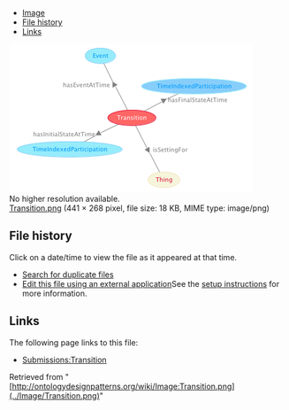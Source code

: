 * [Image](../Image/Transition.png#file)
* [File history](../Image/Transition.png#filehistory)
* [Links](../Image/Transition.png#filelinks)

[![Image:Transition.png](../images/7/7a/Transition.png)](../images/7/7a/Transition.png)  
No higher resolution available.  
[Transition.png](../images/7/7a/Transition.png)‎ (441 × 268 pixel, file size: 18 KB, MIME type: image/png)

## File history

Click on a date/time to view the file as it appeared at that time.



  
* [Search for duplicate files](http://ontologydesignpatterns.org/wiki/Special:FileDuplicateSearch/Transition.png "Special:FileDuplicateSearch/Transition.png")
* [Edit this file using an external application](http://ontologydesignpatterns.org/wiki/index.php?title=Image:Transition.png&action=edit&externaledit=true&mode=file "Image:Transition.png")See the [setup instructions](http://www.mediawiki.org/wiki/Manual:External_editors "http://www.mediawiki.org/wiki/Manual:External_editors") for more information.

## Links



The following page links to this file:


* [Submissions:Transition](../Submissions/Transition "Submissions:Transition")


Retrieved from "[http://ontologydesignpatterns.org/wiki/Image:Transition.png](../Image/Transition.png)"